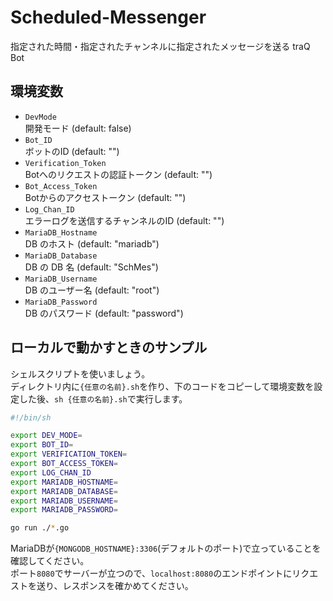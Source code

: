 # Scheduled-Messenger

指定された時間・指定されたチャンネルに指定されたメッセージを送る traQ Bot

## 環境変数

- `DevMode`  
開発モード (default: false)
- `Bot_ID`  
ボットのID (default: "")
- `Verification_Token`  
Botへのリクエストの認証トークン (default: "")
- `Bot_Access_Token`  
Botからのアクセストークン (default: "")
- `Log_Chan_ID`  
エラーログを送信するチャンネルのID (default: "")
- `MariaDB_Hostname`  
DB のホスト (default: "mariadb")
- `MariaDB_Database`  
DB の DB 名 (default: "SchMes")
- `MariaDB_Username`  
DB のユーザー名 (default: "root")
- `MariaDB_Password`  
DB のパスワード (default: "password")

## ローカルで動かすときのサンプル

シェルスクリプトを使いましょう。  
ディレクトリ内に`{任意の名前}.sh`を作り、下のコードをコピーして環境変数を設定した後、`sh {任意の名前}.sh`で実行します。

```sh *.sh
#!/bin/sh

export DEV_MODE=
export BOT_ID=
export VERIFICATION_TOKEN=
export BOT_ACCESS_TOKEN=
export LOG_CHAN_ID
export MARIADB_HOSTNAME=
export MARIADB_DATABASE=
export MARIADB_USERNAME=
export MARIADB_PASSWORD=

go run ./*.go
```

MariaDBが`{MONGODB_HOSTNAME}:3306`(デフォルトのポート)で立っていることを確認してください。  
ポート`8080`でサーバーが立つので、`localhost:8080`のエンドポイントにリクエストを送り、レスポンスを確かめてください。
